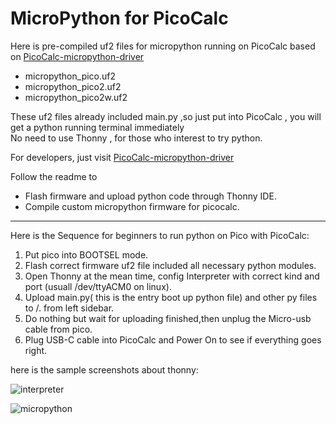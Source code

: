 # MicroPython for PicoCalc

Here is pre-compiled uf2 files for micropython running on PicoCalc based on [PicoCalc-micropython-driver](https://github.com/zenodante/PicoCalc-micropython-driver)

- micropython_pico.uf2
- micropython_pico2.uf2  
- micropython_pico2w.uf2 

These uf2 files already included main.py ,so just put into PicoCalc , you will get a python running terminal immediately   
No need to use Thonny , for those who interest to try python.  

For developers, just visit [PicoCalc-micropython-driver](https://github.com/zenodante/PicoCalc-micropython-driver)  

Follow the readme to  
- Flash firmware and upload python code through Thonny IDE. 
- Compile custom micropython firmware for picocalc.

---------   
Here is the Sequence for beginners to run python on Pico with PicoCalc:  

1. Put pico into BOOTSEL mode.
2. Flash correct firmware uf2 file included all necessary python modules.
3. Open Thonny at the mean time, config Interpreter with correct kind and port (usuall /dev/ttyACM0 on linux).  
4. Upload main.py( this is the entry boot up python file) and other py files to /. from left sidebar.
5. Do nothing but wait for uploading finished,then unplug the Micro-usb cable from pico.
6. Plug USB-C cable into PicoCalc and Power On to see if everything goes right.

here is the sample screenshots about thonny:   

![interpreter](https://github.com/clockworkpi/PicoCalc/blob/master/wiki/micropython_thonny_config.png)

![micropython](https://github.com/clockworkpi/PicoCalc/blob/master/wiki/micropython_thonny.png)



